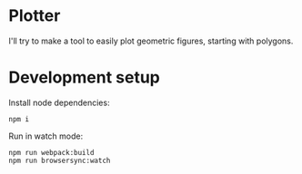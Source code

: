 # Plotter

I'll try to make a tool to easily plot geometric figures, starting with polygons.

# Development setup

Install node dependencies:

```
npm i
```

Run in watch mode:
```
npm run webpack:build
npm run browsersync:watch
```
